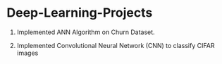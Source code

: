 # Deep-Learning-Projects


1. Implemented ANN Algorithm on Churn Dataset.

2. Implemented Convolutional Neural Network (CNN) to classify CIFAR images
